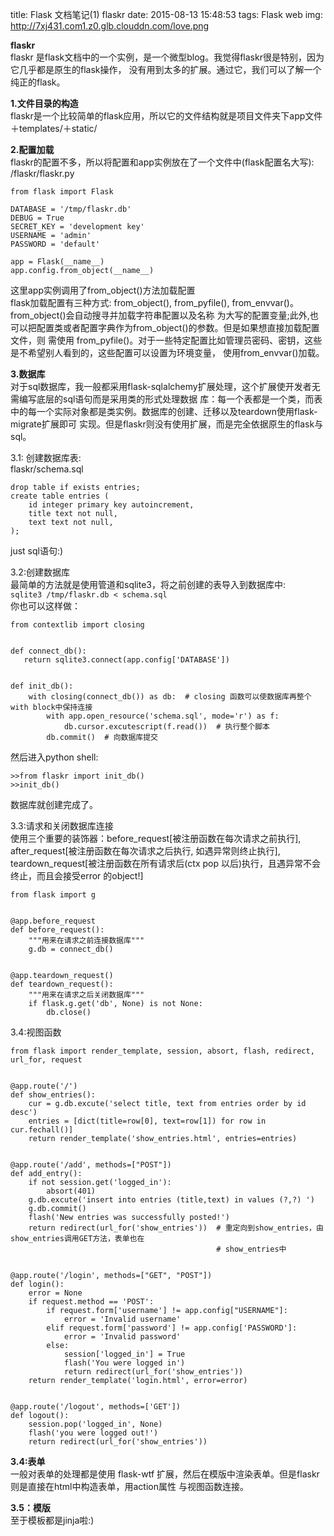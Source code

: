 title: Flask 文档笔记(1) flaskr
date: 2015-08-13 15:48:53
tags: Flask web
img: http://7xj431.com1.z0.glb.clouddn.com/love.png

**flaskr**<br/>
flaskr 是flask文档中的一个实例，是一个微型blog。我觉得flaskr很是特别，因为它几乎都是原生的flask操作，
没有用到太多的扩展。通过它，我们可以了解一个纯正的flask。<br/>

**1.文件目录的构造**<br/>
flaskr是一个比较简单的flask应用，所以它的文件结构就是项目文件夹下app文件＋templates/＋static/<br/>

**2.配置加载**<br/>
flaskr的配置不多，所以将配置和app实例放在了一个文件中(flask配置名大写):
/flaskr/flaskr.py

    from flask import Flask

    DATABASE = '/tmp/flaskr.db'
    DEBUG = True
    SECRET_KEY = 'development key'
    USERNAME = 'admin'
    PASSWORD = 'default'

    app = Flask(__name__)
    app.config.from_object(__name__)

这里app实例调用了from_object()方法加载配置<br/>
flask加载配置有三种方式: from_object(), from_pyfile(), from_envvar()。from_object()会自动搜寻并加载字符串配置以及名称
为大写的配置变量;此外,也可以把配置类或者配置字典作为from_object()的参数。但是如果想直接加载配置文件，则
需使用 from_pyfile()。对于一些特定配置比如管理员密码、密钥，这些是不希望别人看到的，这些配置可以设置为环境变量，
使用from_envvar()加载。<br/>

**3.数据库**<br/>
对于sql数据库，我一般都采用flask-sqlalchemy扩展处理，这个扩展使开发者无需编写底层的sql语句而是采用类的形式处理数据
库：每一个表都是一个类，而表中的每一个实际对象都是类实例。数据库的创建、迁移以及teardown使用flask-migrate扩展即可
实现。但是flaskr则没有使用扩展，而是完全依据原生的flask与sql。<br/>

3.1: 创建数据库表:<br/>
flaskr/schema.sql

    drop table if exists entries;
    create table entries (
        id integer primary key autoincrement,
        title text not null,
        text text not null,
    );

just sql语句:)<br/>

3.2:创建数据库<br/>
最简单的方法就是使用管道和sqlite3，将之前创建的表导入到数据库中:<br/>
<code>sqlite3 /tmp/flaskr.db < schema.sql</code><br/>
你也可以这样做：

    from contextlib import closing


    def connect_db():
       return sqlite3.connect(app.config['DATABASE'])


    def init_db():
        with closing(connect_db()) as db:  # closing 函数可以使数据库再整个with block中保持连接
            with app.open_resource('schema.sql', mode='r') as f:
                db.cursor.excutescript(f.read())  # 执行整个脚本
            db.commit()  # 向数据库提交

然后进入python shell:

    >>from flaskr import init_db()
    >>init_db()

数据库就创建完成了。

3.3:请求和关闭数据库连接<br/>
使用三个重要的装饰器：before_request[被注册函数在每次请求之前执行], after_request[被注册函数在每次请求之后执行,
如遇异常则终止执行], teardown_request[被注册函数在所有请求后(ctx pop 以后)执行，且遇异常不会终止，而且会接受error
的object!]<br/>

    from flask import g


    @app.before_request
    def before_request():
        """用来在请求之前连接数据库"""
        g.db = connect_db()


    @app.teardown_request()
    def teardown_request():
        """用来在请求之后关闭数据库"""
        if flask.g.get('db', None) is not None:
            db.close()

3.4:视图函数<br/>

    from flask import render_template, session, absort, flash, redirect, url_for, request


    @app.route('/')
    def show_entries():
        cur = g.db.excute('select title, text from entries order by id desc')
        entries = [dict(title=row[0], text=row[1]) for row in cur.fechall()]
        return render_template('show_entries.html', entries=entries)


    @app.route('/add', methods=["POST"])
    def add_entry():
        if not session.get('logged_in'):
            absort(401)
        g.db.excute('insert into entries (title,text) in values (?,?) ')
        g.db.commit()
        flash('New entries was successfully posted!')
        return redirect(url_for('show_entries'))  # 重定向到show_entries，由show_entries调用GET方法，表单也在
                                                  # show_entries中


    @app.route('/login', methods=["GET", "POST"])
    def login():
        error = None
        if request.method == 'POST':
            if request.form['username'] != app.config["USERNAME"]:
                error = 'Invalid username'
            elif request.form['password'] != app.config['PASSWORD']:
                error = 'Invalid password'
            else:
                session['logged_in'] = True
                flash('You were logged in')
                return redirect(url_for('show_entries'))
        return render_template('login.html', error=error)


    @app.route('/logout', methods=['GET'])
    def logout():
        session.pop('logged_in', None)
        flash('you were logged out!')
        return redirect(url_for('show_entries'))

**3.4:表单**<br/>
一般对表单的处理都是使用 flask-wtf 扩展，然后在模版中渲染表单。但是flaskr则是直接在html中构造表单，用action属性
与视图函数连接。

**3.5：模版**<br/>
至于模板都是jinja啦:)
